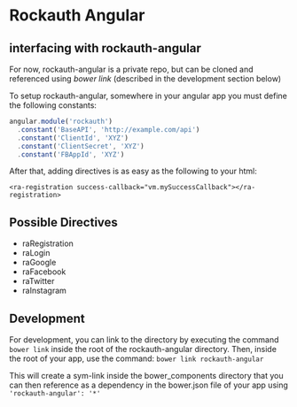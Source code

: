 # Rockauth Angular

## interfacing with rockauth-angular

For now, rockauth-angular is a private repo, but can be cloned and
referenced using _bower link_ (described in the development section below)

To setup rockauth-angular, somewhere in your angular app you must define the following constants:
```javascript
angular.module('rockauth')
  .constant('BaseAPI', 'http://example.com/api')
  .constant('ClientId', 'XYZ')
  .constant('ClientSecret', 'XYZ')
  .constant('FBAppId', 'XYZ')
```
After that, adding directives is as easy as the following to your html:
```
<ra-registration success-callback="vm.mySuccessCallback"></ra-registration>
```

## Possible Directives

- raRegistration
- raLogin
- raGoogle
- raFacebook
- raTwitter
- raInstagram

## Development

For development, you can link to the directory by executing the
command `bower link` inside the root of the rockauth-angular
directory. Then, inside the root of your app, use the command: `bower
link rockauth-angular`

This will create a sym-link inside the bower_components directory that
you can then reference as a dependency in the bower.json file of your
app using `'rockauth-angular': '*'`